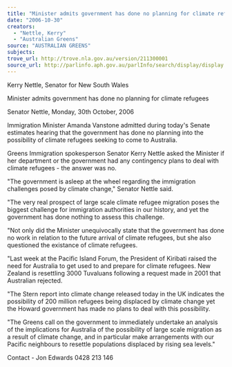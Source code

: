 ```yaml
---
title: "Minister admits government has done no planning for climate refugees."
date: "2006-10-30"
creators:
  - "Nettle, Kerry"
  - "Australian Greens"
source: "AUSTRALIAN GREENS"
subjects:
trove_url: http://trove.nla.gov.au/version/211300001
source_url: http://parlinfo.aph.gov.au/parlInfo/search/display/display.w3p;query=Id%3A%22media/pressrel/C3BL6%22
---
```


 Kerry Nettle, Senator for New South Wales 

 

 

 Minister admits government has done no planning for  climate refugees 

 Senator Nettle, Monday, 30th October, 2006 

 Immigration Minister Amanda Vanstone admitted during today's Senate estimates  hearing that the government has done no planning into the possibility of climate  refugees seeking to come to Australia. 

 Greens Immigration spokesperson Senator Kerry Nettle asked the Minister if her  department or the government had any contingency plans to deal with climate  refugees - the answer was no. 

 "The government is asleep at the wheel regarding the immigration challenges posed  by climate change," Senator Nettle said. 

 "The very real prospect of large scale climate refugee migration poses the biggest  challenge for immigration authorities in our history, and yet the government has done  nothing to assess this challenge.  

 "Not only did the Minister unequivocally state that the government has done no work  in relation to the future arrival of climate refugees, but she also questioned the  existance of climate refugees. 

 "Last week at the Pacific Island Forum, the President of Kiribati raised the need for  Australia to get used to and prepare for climate refugees. New Zealand is resettling  3000 Tuvaluans following a request made in 2001 that Australian rejected. 

 "The Stern report into climate change released today in the UK indicates the  possibility of 200 million refugees being displaced by climate change yet the Howard  government has made no plans to deal with this possibility. 

 "The Greens call on the government to immediately undertake an analysis of the  implications for Australia of the possibility of large scale migration as a result of  climate change, and in particular make arrangements with our Pacific neighbours to  resettle populations displaced by rising sea levels." 

 Contact - Jon Edwards 0428 213 146 

 

